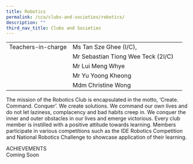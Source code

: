 ```yaml
---
title: Robotics
permalink: /cca/clubs-and-societies/robotics/
description: ""
third_nav_title: Clubs and Societies
---
```

|  	|  	|  	|			
|---	|---	|---	|			
|  	Teachers-in-charge 	|  	Ms Tan Sze Ghee (I/C), 	|  		|  
|  		|  	Mr Sebastian Tiong Wee Teck (2I/C)	|  		|  
|  		|  	Mr Lui Meng Whye	|  		|  
|  		|  	Mr Yu Yoong Kheong	|  		|  
|  		|  	Mdm Christine Wong	|  		|  



The mission of the Robotics Club is encapsulated in the motto, ‘Create. Command. Conquer’. We create solutions. We command our own lives and do not let laziness, complacency and bad habits creep in. We conquer the inner and outer obstacles in our lives and emerge victorious. Every club member is instilled with a positive attitude towards learning. Members participate in various competitions such as the IDE Robotics Competition and National Robotics Challenge to showcase application of their learning.

ACHIEVEMENTS
<br>Coming Soon
